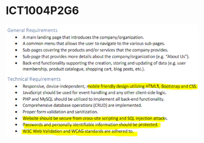 # ICT1004P2G6

![alt text](https://github.com/kevinnivekkevin/ICT1004P2G6/blob/main/githubImages/Capture.PNG?raw=true)
